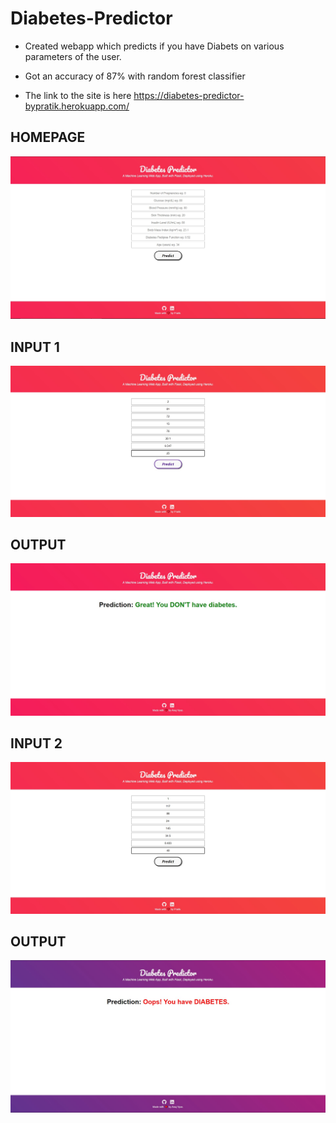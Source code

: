 # Diabetes-Predictor

* Created webapp which predicts if you have Diabets on various parameters of the user.
* Got an accuracy of 87% with random forest classifier

* The  link to the site is here
https://diabetes-predictor-bypratik.herokuapp.com/

## HOMEPAGE

![](readme_resources/Annotation%202020-06-24%20193029.jpg)


## INPUT 1

![](readme_resources/Annotation%202020-06-24%20192433.jpg)

## OUTPUT 

![](readme_resources/Annotation%202020-06-24%20192601.jpg)

## INPUT 2

![](readme_resources/Annotation%202020-06-24%20192748.jpg)

## OUTPUT

![](readme_resources/Annotation%202020-06-24%20192800.jpg)
